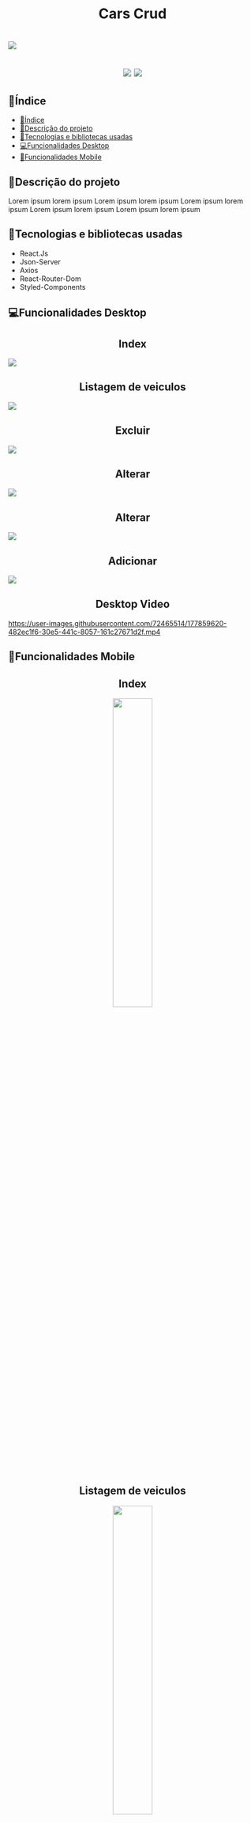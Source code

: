 
<h1 align="center">Cars Crud<h1/>
<img src="https://i.ibb.co/M9ctfzk/BANNER-APP.png"/>

<p align="center">
<img src="https://img.shields.io/badge/Status-Conclu%C3%ADdo-green"/>
<img src="https://img.shields.io/badge/Data%20de%20finaliza%C3%A7%C3%A3o%20do%20projeto-07%2F07%2F2022-blue"/>
</p>
 
 ## 📖Índice
 * [📖Índice](#índice)
 * [📒Descrição do projeto](#descrição-do-projeto)
 * [🔧Tecnologias e bibliotecas usadas](#tecnologias-e-bibliotecas-usadas)
 * [💻Funcionalidades Desktop](#funcionalidades-desktop)
 * [📱Funcionalidades Mobile](#funcionalidades-mobile)
 
 ## 📒Descrição do projeto
 <p>Lorem ipsum lorem ipsum Lorem ipsum lorem ipsum Lorem ipsum lorem ipsum Lorem ipsum lorem ipsum Lorem ipsum lorem ipsum</p>
 
 ## 🔧Tecnologias e bibliotecas usadas
 <ul>
   <li>React.Js</li>
   <li>Json-Server</li>
   <li>Axios</li>
   <li>React-Router-Dom</li>
   <li>Styled-Components</li>
 </ul>
 
 ## 💻Funcionalidades Desktop
<h2 align="center">Index</h2> 
 <img src="https://github.com/Lucaszxx/Cars-Crud/blob/master/ReadMeFiles/Home%20Desktop.png"/>
<h2 align="center">Listagem de veiculos</h2>
 <img src="https://github.com/Lucaszxx/Cars-Crud/blob/master/ReadMeFiles/Listagem%20dos%20carros%20de%20uma%20fabricante.png"/>
<h2 align="center">Excluir</h2>
 <img src="https://github.com/Lucaszxx/Cars-Crud/blob/master/ReadMeFiles/Excluir%20carro.png"/>
<h2 align="center">Alterar</h2>
 <img src="https://github.com/Lucaszxx/Cars-Crud/blob/master/ReadMeFiles/Alterar%20Carro%201.png"/>
<h2 align="center">Alterar</h2>
 <img src="https://github.com/Lucaszxx/Cars-Crud/blob/master/ReadMeFiles/alterar%20carro%202.png"/>
<h2 align="center">Adicionar</h2>
 <img src="https://github.com/Lucaszxx/Cars-Crud/blob/master/ReadMeFiles/Adicionar%20Carro.png"/>

<h2 align="center">Desktop Video</h2>

https://user-images.githubusercontent.com/72465514/177859620-482ec1f6-30e5-441c-8057-161c27671d2f.mp4

## 📱Funcionalidades Mobile
<h2 align="center">Index</h2> 
 <p align="center">
 <img width="40%" src="https://github.com/Lucaszxx/Cars-Crud/blob/master/ReadMeFiles/Home%20mobile.jpg"/>
 </p>
<h2 align="center">Listagem de veiculos</h2>
 <p align="center">
 <img align="center" width="40%" src="https://github.com/Lucaszxx/Cars-Crud/blob/master/ReadMeFiles/Listagem%20mobile.jpg"/>
 </p>
<h2 align="center">Alterar</h2>
 <p align="center">
 <img align="center" width="40%" src="https://github.com/Lucaszxx/Cars-Crud/blob/master/ReadMeFiles/Alterar%20Mobile.jpg"/>
 </p>
 <h2 align="center">Adicionar</h2>
 <p align="center">
 <img align="center" width="40%" src="https://github.com/Lucaszxx/Cars-Crud/blob/master/ReadMeFiles/Adicionar%20Mobile.jpg"/>
 </p>
 
 <h2 align="center">Mobile Video</h2>
 
 <p align="center">
 
 https://user-images.githubusercontent.com/72465514/177871930-d8933985-0699-4c60-b1f6-516ee3c9ace3.mp4
 </p>




 
 

